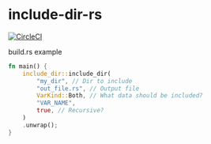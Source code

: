 # include-dir-rs

[![CircleCI](https://circleci.com/gh/olback/include-dir-rs/tree/master.svg?style=svg)](https://circleci.com/gh/olback/include-dir-rs/tree/master)

build.rs example
```rust
fn main() {
    include_dir::include_dir(
        "my_dir", // Dir to include
        "out_file.rs", // Output file
        VarKind::Both, // What data should be included?
        "VAR_NAME",
        true, // Recursive?
    )
    .unwrap();
}
```
